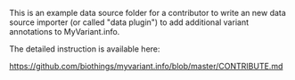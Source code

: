 This is an example data source folder for a contributor to write an new data source importer (or called "data plugin") to add additional variant annotations to MyVariant.info.

The detailed instruction is available here:

https://github.com/biothings/myvariant.info/blob/master/CONTRIBUTE.md


